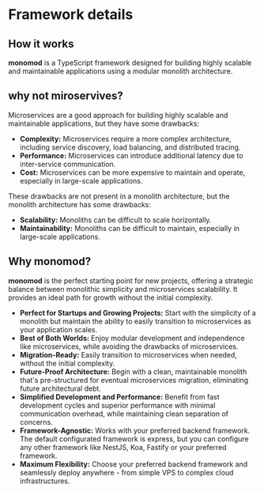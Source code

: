 # Framework details

## How it works

**monomod** is a TypeScript framework designed for building highly scalable and maintainable applications using a modular monolith architecture.

## why not miroservives?

Microservices are a good approach for building highly scalable and maintainable applications, but they have some drawbacks:

- **Complexity:** Microservices require a more complex architecture, including service discovery, load balancing, and distributed tracing.
- **Performance:** Microservices can introduce additional latency due to inter-service communication.
- **Cost:** Microservices can be more expensive to maintain and operate, especially in large-scale applications.

These drawbacks are not present in a monolith architecture, but the monolith architecture has some drawbacks:

- **Scalability:** Monoliths can be difficult to scale horizontally.
- **Maintainability:** Monoliths can be difficult to maintain, especially in large-scale applications.

## Why monomod?

**monomod** is the perfect starting point for new projects, offering a strategic balance between monolithic simplicity and microservices scalability. It provides an ideal path for growth without the initial complexity.

- **Perfect for Startups and Growing Projects:** Start with the simplicity of a monolith but maintain the ability to easily transition to microservices as your application scales.
- **Best of Both Worlds:** Enjoy modular development and independence like microservices, while avoiding the drawbacks of microservices.
- **Migration-Ready:** Easily transition to microservices when needed, without the initial complexity.
- **Future-Proof Architecture:** Begin with a clean, maintainable monolith that's pre-structured for eventual microservices migration, eliminating future architectural debt.
- **Simplified Development and Performance:** Benefit from fast development cycles and superior performance with minimal communication overhead, while maintaining clean separation of concerns.
- **Framework-Agnostic:** Works with your preferred backend framework. The default configurated framework is express, but you can configure any other framework like NestJS, Koa, Fastify or your preferred framework.
- **Maximum Flexibility:** Choose your preferred backend framework and seamlessly deploy anywhere - from simple VPS to complex cloud infrastructures.

